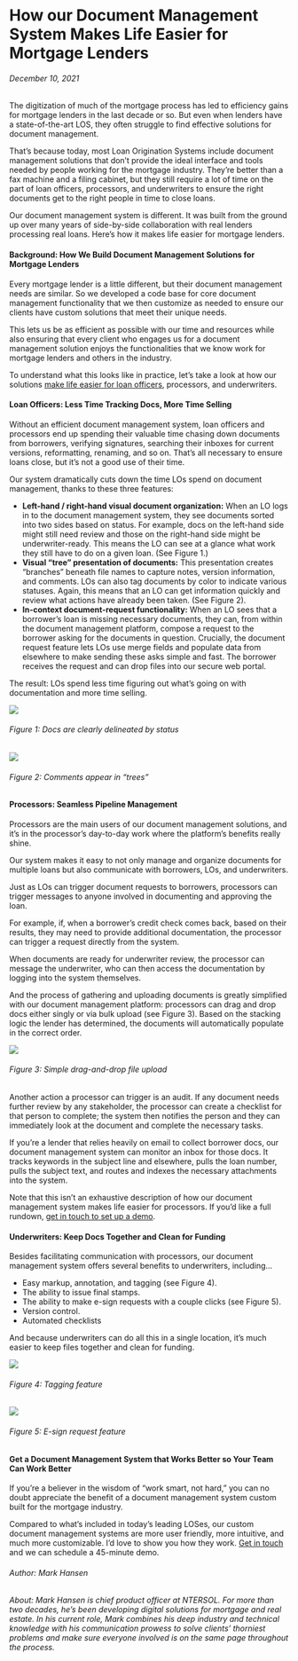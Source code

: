 # How our Document Management System Makes Life Easier for Mortgage Lenders

###### December 10, 2021

The digitization of much of the mortgage process has led to efficiency gains for mortgage lenders in the last decade or so. But even when lenders have a state-of-the-art LOS, they often struggle to find effective solutions for document management.

That’s because today, most Loan Origination Systems include document management solutions that don’t provide the ideal interface and tools needed by people working for the mortgage industry. They’re better than a fax machine and a filing cabinet, but they still require a lot of time on the part of loan officers, processors, and underwriters to ensure the right documents get to the right people in time to close loans.

Our document management system is different. It was built from the ground up over many years of side-by-side collaboration with real lenders processing real loans. Here’s how it makes life easier for mortgage lenders.

#### Background: How We Build Document Management Solutions for Mortgage Lenders

Every mortgage lender is a little different, but their document management needs are similar. So we developed a code base for core document management functionality that we then customize as needed to ensure our clients have custom solutions that meet their unique needs.

This lets us be as efficient as possible with our time and resources while also ensuring that every client who engages us for a document management solution enjoys the functionalities that we know work for mortgage lenders and others in the industry.

To understand what this looks like in practice, let’s take a look at how our solutions [make life easier for loan officers](https://ntersol.com/blog/how-to-make-sure-every-loan-officer-gets-the-right-leads/), processors, and underwriters.

#### Loan Officers: Less Time Tracking Docs, More Time Selling

Without an efficient document management system, loan officers and processors end up spending their valuable time chasing down documents from borrowers, verifying signatures, searching their inboxes for current versions, reformatting, renaming, and so on. That’s all necessary to ensure loans close, but it’s not a good use of their time.

Our system dramatically cuts down the time LOs spend on document management, thanks to these three features:

- **Left-hand / right-hand visual document organization:** When an LO logs in to the document management system, they see documents sorted into two sides based on status. For example, docs on the left-hand side might still need review and those on the right-hand side might be underwriter-ready. This means the LO can see at a glance what work they still have to do on a given loan. (See Figure 1.)
- **Visual “tree” presentation of documents:** This presentation creates “branches” beneath file names to capture notes, version information, and comments. LOs can also tag documents by color to indicate various statuses. Again, this means that an LO can get information quickly and review what actions have already been taken. (See Figure 2).
- **In-context document-request functionality:** When an LO sees that a borrower’s loan is missing necessary documents, they can, from within the document management platform, compose a request to the borrower asking for the documents in question. Crucially, the document request feature lets LOs use merge fields and populate data from elsewhere to make sending these asks simple and fast. The borrower receives the request and can drop files into our secure web portal.

The result: LOs spend less time figuring out what’s going on with documentation and more time selling.

![](https://ntersol.com/wp-content/uploads/2021/12/image1.png)

###### Figure 1: Docs are clearly delineated by status

![](https://ntersol.com/wp-content/uploads/2021/12/image2.png)

###### Figure 2: Comments appear in “trees”

#### Processors: Seamless Pipeline Management

Processors are the main users of our document management solutions, and it’s in the processor’s day-to-day work where the platform’s benefits really shine.

Our system makes it easy to not only manage and organize documents for multiple loans but also communicate with borrowers, LOs, and underwriters.

Just as LOs can trigger document requests to borrowers, processors can trigger messages to anyone involved in documenting and approving the loan.

For example, if, when a borrower’s credit check comes back, based on their results, they may need to provide additional documentation, the processor can trigger a request directly from the system.

When documents are ready for underwriter review, the processor can message the underwriter, who can then access the documentation by logging into the system themselves.

And the process of gathering and uploading documents is greatly simplified with our document management platform: processors can drag and drop docs either singly or via bulk upload (see Figure 3). Based on the stacking logic the lender has determined, the documents will automatically populate in the correct order.

![](https://ntersol.com/wp-content/uploads/2021/12/image5.png)

###### Figure 3: Simple drag-and-drop file upload

Another action a processor can trigger is an audit. If any document needs further review by any stakeholder, the processor can create a checklist for that person to complete; the system then notifies the person and they can immediately look at the document and complete the necessary tasks.

If you’re a lender that relies heavily on email to collect borrower docs, our document management system can monitor an inbox for those docs. It tracks keywords in the subject line and elsewhere, pulls the loan number, pulls the subject text, and routes and indexes the necessary attachments into the system.

Note that this isn’t an exhaustive description of how our document management system makes life easier for processors. If you’d like a full rundown, [get in touch to set up a demo](https://www.ntersol.com).

#### Underwriters: Keep Docs Together and Clean for Funding

Besides facilitating communication with processors, our document management system offers several benefits to underwriters, including…

- Easy markup, annotation, and tagging (see Figure 4).
- The ability to issue final stamps.
- The ability to make e-sign requests with a couple clicks (see Figure 5).
- Version control.
- Automated checklists

And because underwriters can do all this in a single location, it’s much easier to keep files together and clean for funding.

![](https://ntersol.com/wp-content/uploads/2021/12/image4.png)

###### Figure 4: Tagging feature

![](https://ntersol.com/wp-content/uploads/2021/12/image3.png)

###### Figure 5: E-sign request feature

#### Get a Document Management System that Works Better so Your Team Can Work Better

If you’re a believer in the wisdom of “work smart, not hard,” you can no doubt appreciate the benefit of a document management system custom built for the mortgage industry.

Compared to what’s included in today’s leading LOSes, our custom document management systems are more user friendly, more intuitive, and much more customizable. I’d love to show you how they work. [Get in touch](https://ntersol.com/) and we can schedule a 45-minute demo.

###### _Author: Mark Hansen_

###### _About: Mark Hansen is chief product officer at NTERSOL. For more than two decades, he’s been developing digital solutions for mortgage and real estate. In his current role, Mark combines his deep industry and technical knowledge with his communication prowess to solve clients’ thorniest problems and make sure everyone involved is on the same page throughout the process._
